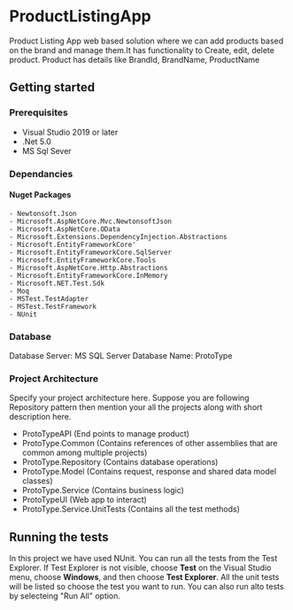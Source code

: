 # ProductListingApp

Product Listing App web based solution where we can add products based on the brand and manage them.It has functionality to Create, edit, delete product. Product has details like BrandId, BrandName, ProductName
## Getting started


### Prerequisites  

 - Visual Studio 2019 or later  
 - .Net 5.0
 - MS Sql Sever


### Dependancies
#### Nuget Packages
    - Newtonsoft.Json
    - Microsoft.AspNetCore.Mvc.NewtonsoftJson
    - Microsoft.AspNetCore.OData
    - Microsoft.Extensions.DependencyInjection.Abstractions
    - Microsoft.EntityFrameworkCore'
    - Microsoft.EntityFrameworkCore.SqlServer
    - Microsoft.EntityFrameworkCore.Tools
    - Microsoft.AspNetCore.Http.Abstractions    
    - Microsoft.EntityFrameworkCore.InMemory
    - Microsoft.NET.Test.Sdk
    - Moq
    - MSTest.TestAdapter
    - MSTest.TestFramework
    - NUnit

### Database 
Database Server: MS SQL Server 
Database Name: ProtoType

### Project Architecture
Specify your project architecture here. Suppose you are following Repository pattern then mention your all the projects along with short description here.

 - ProtoTypeAPI (End points to manage product)
 - ProtoType.Common (Contains references of other assemblies that are common among multiple projects) 
 - ProtoType.Repository (Contains database operations)
 - ProtoType.Model (Contains request, response and shared data model classes)
 - ProtoType.Service (Contains business logic)
 - ProtoTypeUI (Web app to interact) 
 - ProtoType.Service.UnitTests (Contains all the test methods)

## Running the tests
In this project we have used NUnit. You can run all the tests from the Test Explorer. If Test Explorer is not visible, choose  **Test**  on the Visual Studio menu, choose  **Windows**, and then choose  **Test Explorer**. All the unit tests will be listed so choose the test you want to run. You can also run alto tests by selecteing "Run All" option.
